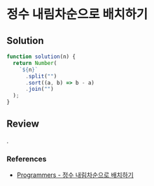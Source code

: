 # 정수 내림차순으로 배치하기

## Solution

```js
function solution(n) {
  return Number(
    `${n}`
      .split("")
      .sort((a, b) => b - a)
      .join("")
  );
}
```

## Review

.

### References

- [Programmers - 정수 내림차순으로 배치하기](https://school.programmers.co.kr/learn/courses/30/lessons/12933)

